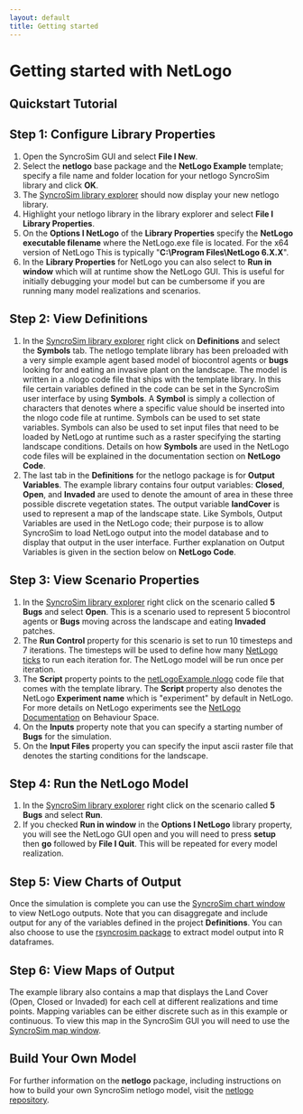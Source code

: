 ```yaml
---
layout: default
title: Getting started
---
```


# Getting started with **NetLogo**

## Quickstart Tutorial

## **Step 1: Configure Library Properties**
1. Open the SyncroSim GUI and select **File I New**.
2. Select the **netlogo** base package and the **NetLogo Example** template; specify a file name and folder location for your netlogo SyncroSim library and click **OK**.
3. The [SyncroSim library explorer](http://docs.syncrosim.com/how_to_guides/library_explorer_overview.html) should now display your new netlogo library.
4. Highlight your netlogo library in the library explorer and select **File I Library Properties**.
5. On the **Options I NetLogo** of the **Library Properties** specify the **NetLogo executable filename** where the NetLogo.exe file is located. For the x64 version of NetLogo This is typically "**C:\Program Files\NetLogo 6.X.X**".
6. In the **Library Properties** for NetLogo you can also select to **Run in window** which will at runtime show the NetLogo GUI. This is useful for initially debugging your model but can be cumbersome if you are running many model realizations and scenarios.

## **Step 2: View Definitions**
1. In the [SyncroSim library explorer](http://docs.syncrosim.com/how_to_guides/library_explorer_overview.html) right click on **Definitions** and select the **Symbols** tab. The netlogo template library has been preloaded with a very simple example agent based model of biocontrol agents or **bugs** looking for and eating an invasive plant on the landscape. The model is written in a .nlogo code file that ships with the template library. In this file certain variables defined in the code can be set in the SyncroSim user interface by using **Symbols**. A **Symbol** is simply a collection of characters that denotes where a specific value should be inserted into the nlogo code file at runtime. Symbols can be used to set state variables. Symbols can also be used to set input files that need to be loaded by NetLogo at runtime such as a raster specifying the starting landscape conditions. Details on how **Symbols** are used in the NetLogo code files will be explained in the documentation section on **NetLogo Code**.
2. The last tab in the **Definitions** for the netlogo package is for **Output Variables**. The example library contains four output variables: **Closed**, **Open**, and **Invaded** are used to denote the amount of area in these three possible discrete vegetation states. The output variable **landCover** is used to represent a map of the landscape state. Like Symbols, Output Variables are used in the NetLogo code; their purpose is to allow SyncroSim to load NetLogo output into the model database and to display that output in the user interface. Further explanation on Output Variables is given in the section below on **NetLogo Code**.

## **Step 3: View Scenario Properties**
1. In the [SyncroSim library explorer](http://docs.syncrosim.com/how_to_guides/library_explorer_overview.html) right click on the scenario called **5 Bugs** and select **Open**. This is a scenario used to represent 5 biocontrol agents or **Bugs** moving across the landscape and eating **Invaded** patches.
2. The **Run Control** property for this scenario is set to run 10 timesteps and 7 iterations. The timesteps will be used to define how many [NetLogo ticks](http://ccl.northwestern.edu/netlogo/docs/dictionary.html#tick) to run each iteration for. The NetLogo model will be run once per iteration.
3. The **Script** property points to the [netLogoExample.nlogo](https://github.com/ApexRMS/netlogo/blob/master/src/Templates/netlogo-example.ssim.input/Scenario-1/netlogo_Script/netLogoExample.nlogo) code file that comes with the template library. The **Script** property also denotes the NetLogo **Experiment name** which is "experiment" by default in NetLogo. For more details on NetLogo experiments see the [NetLogo Documentation](https://ccl.northwestern.edu/netlogo/2.0.0/docs/behaviorspace.html) on Behaviour Space.
4. On the **Inputs** property note that you can specify a starting number of **Bugs** for the simulation.
5. On the **Input Files** property you can specify the input ascii raster file that denotes the starting conditions for the landscape.

## **Step 4: Run the NetLogo Model**
1. In the [SyncroSim library explorer](http://docs.syncrosim.com/how_to_guides/library_explorer_overview.html) right click on the scenario called **5 Bugs** and select **Run**.
2. If you checked **Run in window** in the **Options I NetLogo** library property, you will see the NetLogo GUI open and you will need to press **setup** then **go** followed by **File I Quit**. This will be repeated for every model realization.

## **Step 5: View Charts of Output**
Once the simulation is complete you can use the [SyncroSim chart window](http://docs.syncrosim.com/how_to_guides/results_chart_window.html) to view NetLogo outputs. Note that you can disaggregate and include output for any of the variables defined in the project **Definitions**. You can also choose to use the [rsyncrosim package](https://syncrosim.com/r-package/) to extract model output into R dataframes.

## **Step 6: View Maps of Output**
The example library also contains a map that displays the Land Cover (Open, Closed or Invaded) for each cell at different realizations and time points. Mapping variables can be either discrete such as in this example or continuous. To view this map in the SyncroSim GUI you will need to use the [SyncroSim map window](http://docs.syncrosim.com/how_to_guides/results_map_window.html).

## Build Your Own Model
For further information on the **netlogo** package, including instructions on how to build your own SyncroSim netlogo model, visit the [netlogo repository](https://github.com/ApexRMS/netlogo).
